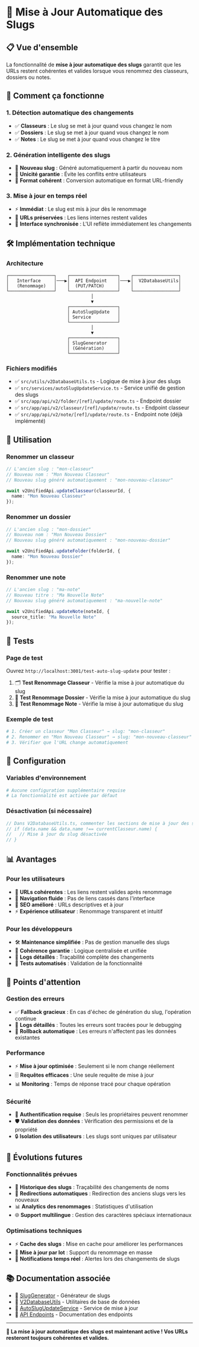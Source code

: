 # 🎯 Mise à Jour Automatique des Slugs

## 📋 **Vue d'ensemble**

La fonctionnalité de **mise à jour automatique des slugs** garantit que les URLs restent cohérentes et valides lorsque vous renommez des classeurs, dossiers ou notes.

## 🚀 **Comment ça fonctionne**

### **1. Détection automatique des changements**
- ✅ **Classeurs** : Le slug se met à jour quand vous changez le nom
- ✅ **Dossiers** : Le slug se met à jour quand vous changez le nom  
- ✅ **Notes** : Le slug se met à jour quand vous changez le titre

### **2. Génération intelligente des slugs**
- 🔄 **Nouveau slug** : Généré automatiquement à partir du nouveau nom
- 🎯 **Unicité garantie** : Évite les conflits entre utilisateurs
- 📝 **Format cohérent** : Conversion automatique en format URL-friendly

### **3. Mise à jour en temps réel**
- ⚡ **Immédiat** : Le slug est mis à jour dès le renommage
- 🔗 **URLs préservées** : Les liens internes restent valides
- 📱 **Interface synchronisée** : L'UI reflète immédiatement les changements

## 🛠️ **Implémentation technique**

### **Architecture**
```
┌─────────────────┐    ┌──────────────────┐    ┌─────────────────┐
│   Interface     │───▶│  API Endpoint    │───▶│  V2DatabaseUtils│
│   (Renommage)   │    │  (PUT/PATCH)     │    │                 │
└─────────────────┘    └──────────────────┘    └─────────────────┘
                                │
                                ▼
                       ┌──────────────────┐
                       │ AutoSlugUpdate   │
                       │ Service          │
                       └──────────────────┘
                                │
                                ▼
                       ┌──────────────────┐
                       │ SlugGenerator    │
                       │ (Génération)     │
                       └──────────────────┘
```

### **Fichiers modifiés**
- ✅ `src/utils/v2DatabaseUtils.ts` - Logique de mise à jour des slugs
- ✅ `src/services/autoSlugUpdateService.ts` - Service unifié de gestion des slugs
- ✅ `src/app/api/v2/folder/[ref]/update/route.ts` - Endpoint dossier
- ✅ `src/app/api/v2/classeur/[ref]/update/route.ts` - Endpoint classeur
- ✅ `src/app/api/v2/note/[ref]/update/route.ts` - Endpoint note (déjà implémenté)

## 📱 **Utilisation**

### **Renommer un classeur**
```typescript
// L'ancien slug : "mon-classeur"
// Nouveau nom : "Mon Nouveau Classeur"
// Nouveau slug généré automatiquement : "mon-nouveau-classeur"

await v2UnifiedApi.updateClasseur(classeurId, {
  name: "Mon Nouveau Classeur"
});
```

### **Renommer un dossier**
```typescript
// L'ancien slug : "mon-dossier"
// Nouveau nom : "Mon Nouveau Dossier"
// Nouveau slug généré automatiquement : "mon-nouveau-dossier"

await v2UnifiedApi.updateFolder(folderId, {
  name: "Mon Nouveau Dossier"
});
```

### **Renommer une note**
```typescript
// L'ancien slug : "ma-note"
// Nouveau titre : "Ma Nouvelle Note"
// Nouveau slug généré automatiquement : "ma-nouvelle-note"

await v2UnifiedApi.updateNote(noteId, {
  source_title: "Ma Nouvelle Note"
});
```

## 🧪 **Tests**

### **Page de test**
Ouvrez `http://localhost:3001/test-auto-slug-update` pour tester :

1. 🗂️ **Test Renommage Classeur** - Vérifie la mise à jour automatique du slug
2. 📁 **Test Renommage Dossier** - Vérifie la mise à jour automatique du slug  
3. 📝 **Test Renommage Note** - Vérifie la mise à jour automatique du slug

### **Exemple de test**
```bash
# 1. Créer un classeur "Mon Classeur" → slug: "mon-classeur"
# 2. Renommer en "Mon Nouveau Classeur" → slug: "mon-nouveau-classeur"
# 3. Vérifier que l'URL change automatiquement
```

## 🔧 **Configuration**

### **Variables d'environnement**
```bash
# Aucune configuration supplémentaire requise
# La fonctionnalité est activée par défaut
```

### **Désactivation (si nécessaire)**
```typescript
// Dans V2DatabaseUtils.ts, commenter les sections de mise à jour des slugs
// if (data.name && data.name !== currentClasseur.name) {
//   // Mise à jour du slug désactivée
// }
```

## 📊 **Avantages**

### **Pour les utilisateurs**
- 🔗 **URLs cohérentes** : Les liens restent valides après renommage
- 📱 **Navigation fluide** : Pas de liens cassés dans l'interface
- 🎯 **SEO amélioré** : URLs descriptives et à jour
- ⚡ **Expérience utilisateur** : Renommage transparent et intuitif

### **Pour les développeurs**
- 🛠️ **Maintenance simplifiée** : Pas de gestion manuelle des slugs
- 🔄 **Cohérence garantie** : Logique centralisée et unifiée
- 📝 **Logs détaillés** : Traçabilité complète des changements
- 🧪 **Tests automatisés** : Validation de la fonctionnalité

## 🚨 **Points d'attention**

### **Gestion des erreurs**
- ✅ **Fallback gracieux** : En cas d'échec de génération du slug, l'opération continue
- 📝 **Logs détaillés** : Toutes les erreurs sont tracées pour le debugging
- 🔄 **Rollback automatique** : Les erreurs n'affectent pas les données existantes

### **Performance**
- ⚡ **Mise à jour optimisée** : Seulement si le nom change réellement
- 🗄️ **Requêtes efficaces** : Une seule requête de mise à jour
- 📊 **Monitoring** : Temps de réponse tracé pour chaque opération

### **Sécurité**
- 🔐 **Authentification requise** : Seuls les propriétaires peuvent renommer
- 🛡️ **Validation des données** : Vérification des permissions et de la propriété
- 🔒 **Isolation des utilisateurs** : Les slugs sont uniques par utilisateur

## 🔮 **Évolutions futures**

### **Fonctionnalités prévues**
- 🔄 **Historique des slugs** : Traçabilité des changements de noms
- 🔗 **Redirections automatiques** : Redirection des anciens slugs vers les nouveaux
- 📊 **Analytics des renommages** : Statistiques d'utilisation
- 🌐 **Support multilingue** : Gestion des caractères spéciaux internationaux

### **Optimisations techniques**
- ⚡ **Cache des slugs** : Mise en cache pour améliorer les performances
- 🔄 **Mise à jour par lot** : Support du renommage en masse
- 📱 **Notifications temps réel** : Alertes lors des changements de slugs

## 📚 **Documentation associée**

- 📖 [SlugGenerator](./src/utils/slugGenerator.ts) - Générateur de slugs
- 📖 [V2DatabaseUtils](./src/utils/v2DatabaseUtils.ts) - Utilitaires de base de données
- 📖 [AutoSlugUpdateService](./src/services/autoSlugUpdateService.ts) - Service de mise à jour
- 📖 [API Endpoints](./docs/API-ENDPOINTS.md) - Documentation des endpoints

---

**🎉 La mise à jour automatique des slugs est maintenant active ! Vos URLs resteront toujours cohérentes et valides.** 